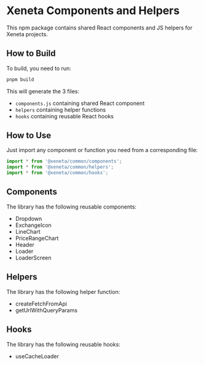 # Xeneta Components and Helpers

This npm package contains shared React components and JS helpers for Xeneta projects.

## How to Build

To build, you need to run:

```bash
pnpm build
```

This will generate the 3 files:

- `components.js` containing shared React component
- `helpers` containing helper functions
- `hooks` containing reusable React hooks

## How to Use

Just import any component or function you need from a corresponding file:

```javascript
import * from '@xeneta/common/components';
import * from '@xeneta/common/helpers';
import * from '@xeneta/common/hooks';
```

## Components

The library has the following reusable components:

- Dropdown
- ExchangeIcon
- LineChart
- PriceRangeChart
- Header
- Loader
- LoaderScreen

## Helpers

The library has the following helper function:

- createFetchFromApi
- getUrlWithQueryParams

## Hooks

The library has the following reusable hooks:

- useCacheLoader
